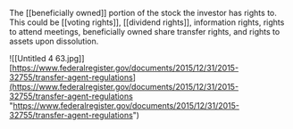 The [[beneficially owned]] portion of the stock the investor has rights to. This could be [[voting rights]], [[dividend rights]], information rights, rights to attend meetings, beneficially owned share transfer rights, and rights to assets upon dissolution.


![[Untitled 4 63.jpg]]
[https://www.federalregister.gov/documents/2015/12/31/2015-32755/transfer-agent-regulations](https://www.federalregister.gov/documents/2015/12/31/2015-32755/transfer-agent-regulations "https://www.federalregister.gov/documents/2015/12/31/2015-32755/transfer-agent-regulations")
